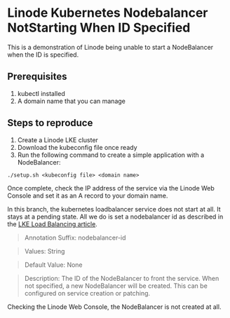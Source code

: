 # Linode Kubernetes Nodebalancer NotStarting When ID Specified

This is a demonstration of Linode being unable to start a NodeBalancer when the
ID is specified.

## Prerequisites

1. kubectl installed
2. A domain name that you can manage

## Steps to reproduce

1. Create a Linode LKE cluster
2. Download the kubeconfig file once ready
3. Run the following command to create a simple application with a NodeBalancer:

```
./setup.sh <kubeconfig file> <domain name>
```

Once complete, check the IP address of the service via the Linode Web Console
and set it as an A record to your domain name.

In this branch, the kubernetes loadbalancer service does not start at all. It
stays at a pending state. All we do is set a nodebalancer id as described in the
[LKE Load Balancing article](https://techdocs.akamai.com/cloud-computing/docs/get-started-with-load-balancing-on-an-lke-cluster).

> Annotation Suffix: nodebalancer-id

> Values: String

> Default Value: None

> Description: The ID of the NodeBalancer to front the service. When not
> specified, a new NodeBalancer will be created. This can be configured on
> service creation or patching.

Checking the Linode Web Console, the NodeBalancer is not created at all.
